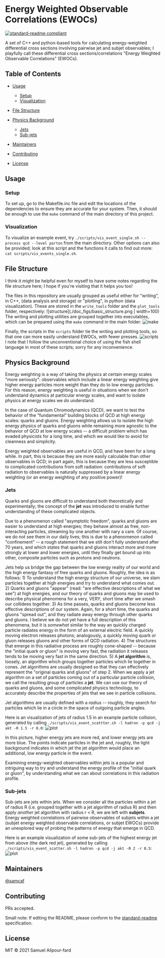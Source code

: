 # Energy Weighted Observable Correlations (EWOCs)

[![standard-readme compliant](https://img.shields.io/badge/standard--readme-OK-green.svg?style=flat-square)](https://github.com/RichardLitt/standard-readme)

A set of C++ and python-based tools for calculating energy-weighted differential cross sections involving pairwise jet and subjet observables; I playfully call these differential cross sections/correlations "Energy Weighted Observable Correlations" (EWOCs).


## Table of Contents

- [Usage](#usage)
  - [Setup](#setup)
  - [Visualization](#vis)

- [File Structure](#structure)

- [Physics Background](#background)
  - [Jets](#jets)
  - [Sub-jets](#subjets)

- [Maintainers](#maintainers)
- [Contributing](#contributing)
- [License](#license)


## <a name="usage"></a> Usage

### <a name="setup"></a> Setup

To set up, go to the Makefile.inc file and edit the locations of the dependencies to ensure they are accurate for your system. Then, it should be enough to use the  ``make`` command of the main directory of this project.

### <a name="vis"></a> Visualization
To visualize an example event, try ``./scripts/vis_event_single.sh --process qcd --level parton`` from the main directory. Other options can also be provided; look at this script and the functions it calls to find out more: ``cat scripts/vis_events_single.sh``.


## <a name="structure"></a> File Structure

I think it might be helpful even for myself to have some notes regarding the file structure here; I hope if you're visiting that it helps you too!

The files in this repository are usually grouped as useful either for "writing", in C++, (data analysis and storage) or "plotting", in python (data visualization). These are stored in the ``write_tools`` folder and the ``plot_tools`` folder, respectively:
![structure](./doc_figs/basic_structure.png | width=100)
The writing and plotting utilities are grouped together into executables, which can be prepared using the ``make`` command in the main folder:
![make](./doc_figs/make.png)

Finally, the scripts in the ``scripts`` folder tie the writing and plotting tools, so that one can more easily understand EWOCs, with fewer presses.
![scripts](./doc_figs/scripts.png)
I note that I follow the unconventional choice of using the fish shell language in most of these scripts; sorry for any inconvenience.


## <a name="background"></a> Physics Background
Energy weighting is a way of taking the physics at certain energy scales "more seriously": observables which include a linear energy weighting give higher energy particles more weight than they do to low energy particles.
For this reason, energy weighting is useful in situations when we don't understand dynamics at particular energy scales, and want to isolate physics at energy scales we _do_ understand.

In the case of Quantum Chromodynamics (QCD), we want to test the behavior of the "fundamental" building blocks of QCD at high energy scales: quarks and gluons. Energy weighting allows us to isolate the high energy physics of quarks and gluons while remaining more agnostic to the behavior of QCD at low energy scales -- a difficult problem which has evaded physicists for a long time, and which we would like to avoid for cleanness and simplicity.

Energy weighted observables are useful in QCD, and have been for a long while. In part, this is because they are more easily calculable than other observables in QCD; in part again, this is because they are less susceptible to complicated contributions from soft radiation: contributions of soft radiation to observables is naturally suppressed by a linear energy weighting (or an energy weighting of any positive power)!

### <a name="jets"></a> Jets
Quarks and gluons are difficult to understand both theoretically and experimentally; the concept of the **jet** was introduced to enable further understanding of these complicated objects.

Due to a phenomenon called "asymptotic freedom", quarks and gluons are easier to understand at high energies; they behave almost as free, non-interacting particles, streaming by one another with nary a care. Of course, we do not see them in our daily lives; this is due to a phenomenon called "confinement" -- a rough statement that we still don't fully understand after 70 years, and which states that quarks and gluons interact more and more strongly at lower and lower energies, until they finally get bound up into other, composite particles such as protons and neutrons.

Jets help us bridge the gap between the low energy reality of our world and the high energy fantasy of free quarks and gluons. Roughly, the idea is as follows:
    1) To understand the high energy structure of our universe, we slam particles together at high energies and try to understand what comes out.
    2) Quarks and gluons "appear" (read: "are effective descriptions of what we see") at high energies, and our theory of quarks and gluons may be used to describe physical phenomena for a very, VERY, short time after we smash our collidees together.
    3) As time passes, quarks and gluons become less effective descriptions of our system. Again, for a short time, the quarks and gluons "spread out", and they radiate away energy through other quarks and gluons. I believe we do not yet have a full description of this phenomena, but it is _somewhat_ similar to the way an quickly charged particle radiates energy in the form of an external electric field. A quickly moving electron releases photons; analogously, a quickly moving quark or gluon releases gluons and other forms of QCD radiation.
    4) The structures that emerge in this radiative process are roughly cone-shaped -- because the "initial quark or gluon" is moving very fast, the radiation it releases tends to be moving very fast in the same direction.
    5) A **jet algorithm** is, loosely, an algorithm which groups together particles which lie together in cones. Jet algorithms are usually designed so that they can effectively represent the "original quarks and gluons" of step 2. When we apply a jet algorithm on a set of particles coming out of a particular particle collision, we call the resulting group of particles a **jet**. We can use our theory of quarks and gluons, and some complicated physics technology, to accurately describe the properties of jets that we see in particle collisions.

Jet algorithms are usually defined with a _radius_ -- roughly, they search for particles which lie in a circle in the space of outgoing particle angles.

Here is an visualization of jets of radius 1.5 in an example particle collision, generated by calling ``./scripts/vis_event_scattter.sh -l hadron -p qcd -j akt -R 1.5 -r 0.0``:
![plot](./doc_figs/example_jet_vis.png)

In this picture, higher energy jets are more red, and lower energy jets are more blue. The points indicate particles in the jet and, roughly, the light background indicates in which jet the jet algorithm would place an additional, low energy particle in the event.


Examining energy-weighted observables within jets is a popular and intriguing way to try and understand the energy profile of the "initial quark or gluon", by understanding what we can about correlations in this radiation profile.


### <a name="jets"></a> Sub-jets

Sub-jets are jets within jets. When we consider all the particles within a jet of radius R (i.e. grouped together with a jet algorithm of radius R) and then apply _another_ jet algorithm with radius r < R, we are left with **subjets**. Energy weighted correlations of pairwise observables of subjets within a jet (subjet energy weighted observable correlations, or subjet EWOCs) provide an unexplored way of probing the patterns of energy that emerge in QCD.

Here is an example visualization of some sub-jets of the highest energy jet from above (the dark red jet), generated by calling ``./scripts/vis_event_scatter.sh -l hadron -p qcd -j akt -R 2 -r 0.5``:
![plot](./doc_figs/example_subjet_vis.png)

## <a name="maintainers"></a> Maintainers

[@samcaf](https://github.com/samcaf)


## <a name="contributing"></a> Contributing

PRs accepted.

Small note: If editing the README, please conform to the [standard-readme](https://github.com/RichardLitt/standard-readme) specification.


## <a name="license"></a> License

MIT © 2021 Samuel Alipour-fard
